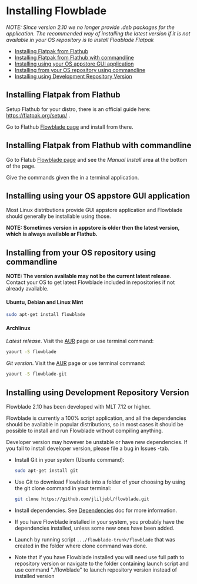 # Installing Flowblade

*NOTE: Since version 2.10 we no longer provide .deb packages for the application. The recommended way of installing the latest version if it is not available in your OS repository is to install Floablade Flatpak*

  * [Installing Flatpak from Flathub](./INSTALLING.md#installing-flatpak-from-flathub)
  * [Installing Flatpak from Flathub with commandline](./INSTALLING.md#installing-flatpak-from-flathub-with-commandline)
  * [Installing using your OS appstore GUI application](./INSTALLING.md#installing-using-your-os-appstore-gui-application)
  * [Installing from your OS repository using commandline](./INSTALLING.md#installing-from-your-os-repository-using-commandline)
  * [Installing using Development Repository Version](./INSTALLING.md#installing-using-development-repository-version)
    
## Installing Flatpak from Flathub


Setup Flathub for your distro, there is an official guide here: https://flatpak.org/setup/ .

Go to Flathub <a href="https://flathub.org/apps/io.github.jliljebl.Flowblade">Flowblade page</a> and install from there. 

##  Installing Flatpak from Flathub with commandline

Go to Flatub <a href="https://flathub.org/apps/io.github.jliljebl.Flowblade">Flowblade page</a> and see the *Manual Install* area at the bottom of the page.

Give the commands given the in a terminal application.

## Installing using your OS appstore GUI application

Most Linux distributions provide GUI appstore application and Flowblade should generally be installable using those.

**NOTE: Sometimes version in appstore is older then the latest version, which is always available ar Flathub.**

## Installing from your OS repository using commandline

**NOTE: The version available may not be the current latest release**. Contact your OS to get latest Flowblade included in repositories if not already available.
    
#### Ubuntu, Debian and Linux Mint

```bash
sudo apt-get install flowblade
```

#### Archlinux

_Latest release_. Visit the <a href="https://archlinux.org/packages/community/any/flowblade/">AUR</a> page or use terminal command:

```bash
yaourt -S flowblade
```

_Git version_. Visit the <a href="https://aur.archlinux.org/packages/flowblade-git/">AUR</a> page or use terminal command:

```bash
yaourt -S flowblade-git
```

## Installing using Development Repository Version

Flowblade 2.10 has been developed with MLT 7.12 or higher.

Flowblade is currently a 100% script application, and all the dependencies should be available in popular distributions, so in most cases it should be possible to install and run Flowblade without compiling anything.

Developer version may however be unstable or have new dependencies. If you fail to install developer version, please file a bug in Issues -tab.

* Install Git in your system (Ubuntu command):
  
  ```bash
  sudo apt-get install git
  ```
* Use Git to download Flowblade into a folder of your choosing by using the git clone command in your terminal:
  
  ```bash
  git clone https://github.com/jliljebl/flowblade.git
  ```
* Install dependencies. See   [Dependencies](DEPENDENCIES.md) doc for more information.
* If you have Flowblade installed in your system, you probably have the dependencies installed, unless some new ones have been added.
* Launch by running script ``.../flowblade-trunk/flowblade`` that was created in the folder where clone command was done.
* Note that if you have Flowblade installed you will need use full path to repository version or navigate to the folder containing launch script and use command "./flowblade" to launch repository version instead of installed version
